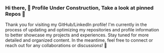 ### Hi there, 🚧 Profile Under Construction, Take a look at pinned Repos 🚧

Thank you for visiting my GitHub/LinkedIn profile! I'm currently in the process of updating and optimizing my repositories and profile information to better showcase my projects and experiences. Stay tuned for more detailed and organized content. In the meantime, feel free to connect or reach out for any collaborations or discussions! 👋

<!--
**TRAP33ZOID/TRAP33ZOID** is a ✨ _special_ ✨ repository because its `README.md` (this file) appears on your GitHub profile.

Here are some ideas to get you started:

- 🔭 I’m currently working on ...
- 🌱 I’m currently learning ...
- 👯 I’m looking to collaborate on ...
- 🤔 I’m looking for help with ...
- 💬 Ask me about ...
- 📫 How to reach me: ...
- 😄 Pronouns: ...
- ⚡ Fun fact: ...
-->
